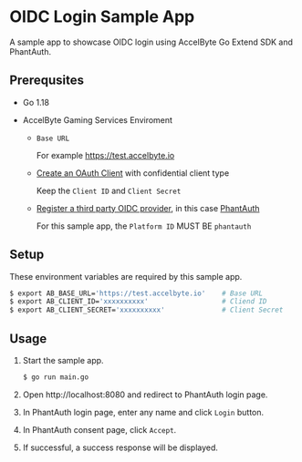 # OIDC Login Sample App

A sample app to showcase OIDC login using AccelByte Go Extend SDK and PhantAuth.

## Prerequsites

* Go 1.18

* AccelByte Gaming Services Enviroment

   * `Base URL`

     For example https://test.accelbyte.io

   * [Create an OAuth Client](https://docs.accelbyte.io/gaming-services/services/access/reference/authorization/manage-access-control-for-applications/#create-an-iam-client) with confidential client type

     Keep the `Client ID` and `Client Secret`

   * [Register a third party OIDC provider](https://docs.accelbyte.io/gaming-services/services/access/reference/authentication/oidc-identity/), in this case [PhantAuth](https://phantauth.net/)

     For this sample app, the `Platform ID` MUST BE `phantauth`

## Setup

These environment variables are required by this sample app.

```bash
$ export AB_BASE_URL='https://test.accelbyte.io'    # Base URL
$ export AB_CLIENT_ID='xxxxxxxxxx'                  # Cliend ID
$ export AB_CLIENT_SECRET='xxxxxxxxxx'              # Client Secret
```

## Usage

1. Start the sample app.

    ```bash
    $ go run main.go
    ```

2. Open http://localhost:8080 and redirect to PhantAuth login page.

3. In PhantAuth login page, enter any name and click `Login` button.

4. In PhantAuth consent page, click `Accept`.

5. If successful, a success response will be displayed.

